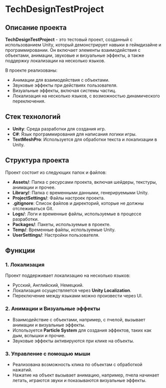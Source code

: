 # TechDesignTestProject

## Описание проекта

**TechDesignTestProject** - это тестовый проект, созданный с использованием Unity, который демонстрирует навыки в геймдизайне и программировании. Он включает элементы взаимодействия с объектами, анимации, звуковые и визуальные эффекты, а также поддержку локализации на несколько языков.

В проекте реализованы:
- Анимации для взаимодействия с объектами.
- Звуковые эффекты при действиях пользователя.
- Визуальные эффекты, включая системы частиц.
- Локализация на несколько языков, с возможностью динамического переключения.

## Стек технологий

- **Unity**: Среда разработки для создания игр.
- **C#**: Язык программирования для написания логики игры.
- **TextMeshPro**: Используется для обработки текста и локализации в Unity.

## Структура проекта

Проект состоит из следующих папок и файлов:

- **Assets/**: Папка с ресурсами проекта, включая шейдеры, текстуры, анимации и прочее.
- **Library/**: Папка с временными данными, генерируемыми Unity.
- **ProjectSettings/**: Файлы настроек проекта.
- **.gitignore**: Список файлов и директорий, которые не должны отслеживаться Git.
- **Logs/**: Логи и временные файлы, используемые в процессе разработки.
- **Packages/**: Пакеты, используемые в проекте.
- **Temp/**: Временные файлы, используемые Unity.
- **UserSettings/**: Настройки пользователя.

## Функции

### 1. Локализация
Проект поддерживает локализацию на несколько языков:
- Русский, Английский, Немецкий.
- Локализация осуществляется через **Unity Localization**.
- Переключение между языками можно произвести через UI.

### 2. Анимации и Визуальные эффекты
- Взаимодействие с объектами, например, с пчелой, вызывает анимации и визуальные эффекты.
- Используется **Particle System** для создания эффектов, таких как дым, вспышки и прочие.
- Звуковые эффекты активируются при клике на объекты.

### 3. Управление с помощью мыши
- Реализована возможность клика по объектам с обработкой нажатий.
- Нажатие на объект вызывает анимацию, например, пчела начинает летать, играются звуки и показываются визуальные эффекты.

